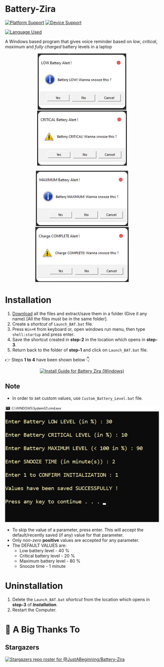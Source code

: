 # Battery-Zira

<p align=left>
<a href="https://github.com/JustABeginning/Battery-Zira#JAB"><img src="https://img.shields.io/badge/platform-windows-blue" alt="Platform Support"></a>
<a href="https://github.com/JustABeginning/Battery-Zira#JAB"><img src="https://img.shields.io/badge/device-laptop-orange" alt="Device Support"></a>
</p>

[![Language Used](https://img.shields.io/badge/language-Batch%20Script%2C%20VBScript-green)](https://github.com/JustABeginning/Battery-Zira#JAB)

A Windows based program that gives voice reminder based on *low*, *critical*, *maximum* and *fully charged* battery levels in a laptop

<p align=center>
<a href="https://github.com/JustABeginning/Battery-Zira#JAB"><img src="Battery_Low_Notify.jpg" alt="Battery Low Notification" hspace=10></a>
<a href="https://github.com/JustABeginning/Battery-Zira#JAB"><img src="Battery_Critical_Notify.jpg" alt="Battery Critical Notification" hspace=10></a>
</p>
<p align=center>
<a href="https://github.com/JustABeginning/Battery-Zira#JAB"><img src="Battery_Max_Notify.jpg" alt="Battery Maximum Notification" hspace=10></a>
<a href="https://github.com/JustABeginning/Battery-Zira#JAB"><img src="Battery_Full_Notify.jpg" alt="Battery Full Notification" hspace=10></a>
</p>

# Installation

1. [Download](https://github.com/JustABeginning/Battery-Zira/releases) all the files and extract/save them in a folder (Give it any name) [All the files must be in the same folder].
2. Create a *shortcut* of `Launch_BAT.bat` file.
3. Press `Win+R` from keyboard or, open windows run menu, then type `shell:startup` and press enter.
4. Save the shortcut created in **step-2** in the location which opens in **step-3**.
5. Return back to the folder of **step-1** and click on `Launch_BAT.bat` file.

:point_right: Steps **1 to 4** have been shown below :point_down:

<p align=center>
<a href="https://github.com/JustABeginning/Battery-Zira#JAB">
<img src="Install_Zira.gif" alt="Install Guide for Battery Zira (Windows)">
</a>
</p>

## Note

+ In order to set custom values, use `Custom_Battery_Level.bat` file.

<p align=center>
<a href="https://github.com/JustABeginning/Battery-Zira#JAB"><img src="Custom_Value.jpg" alt="Set Custom Values"></a>
</p>

+ To skip the value of a parameter, press enter. This will accept the default/recently saved (if any) value for that parameter.
+ Only *non-zero* **positive** values are accepted for any parameter.
+ The DEFAULT VALUES are:
	+ Low battery level - 40 %
	+ Critical battery level - 20 %
	+ Maximum battery level - 80 %
	+ Snooze time - 1 minute

# Uninstallation

1. Delete the `Launch_BAT.bat` *shortcut* from the location which opens in **step-3** of ***Installation***.
2. Restart the Computer.

# :clap: A Big Thanks To

## Stargazers

[![Stargazers repo roster for @JustABeginning/Battery-Zira](https://reporoster.com/stars/JustABeginning/Battery-Zira)](https://github.com/JustABeginning/Battery-Zira/stargazers)
